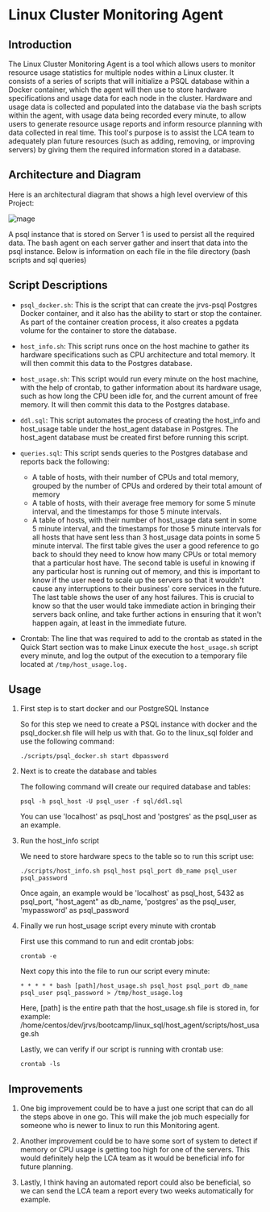 # Linux Cluster Monitoring Agent
## Introduction
The Linux Cluster Monitoring Agent is a tool which allows users to monitor resource usage statistics for multiple nodes within a Linux cluster. It consists of a series of scripts that will initialize a PSQL database within a Docker container, which the agent will then use to store hardware specifications and usage data for each node in the cluster. Hardware and usage data is collected and populated into the database via the bash scripts within the agent, with usage data being recorded every minute, to allow users to generate resource usage reports and inform resource planning with data collected in real time.
This tool's purpose is to assist the LCA team to adequately plan future resources (such as adding, removing, or improving servers) by giving them the required information stored in a database.
## Architecture and Diagram
Here is an architectural diagram that shows a high level overview of this Project:

![mage](/home/centos/dev/jarvis_data_eng_Nidhi/linux_sql/architecture_diagram.png)

A psql instance that is stored on Server 1 is used to persist all the required data. The bash agent on each server gather and insert that data into the psql instance. Below is information on each file in the file directory (bash scripts and sql queries)

## Script Descriptions
* `psql_docker.sh`: This is the script that can create the jrvs-psql Postgres Docker container, and it also has the ability to start or stop the container. As part of the container creation process, it also creates a pgdata volume for the container to store the database.

* `host_info.sh`: This script runs once on the host machine to gather its hardware specifications such as CPU architecture and total memory. It will then commit this data to the Postgres database.

* `host_usage.sh`: This script would run every minute on the host machine, with the help of crontab, to gather information about its hardware usage, such as how long the CPU been idle for, and the current amount of free memory. It will then commit this data to the Postgres database.

* `ddl.sql`: This script automates the process of creating the host_info and host_usage table under the host_agent database in Postgres. The host_agent database must be created first before running this script.

* `queries.sql`: This script sends queries to the Postgres database and reports back the following:

    * A table of hosts, with their number of CPUs and total memory, grouped by the number of CPUs and ordered by their total amount of memory
    * A table of hosts, with their average free memory for some 5 minute interval, and the timestamps for those 5 minute intervals.
    * A table of hosts, with their number of host_usage data sent in some 5 minute interval, and the timestamps for those 5 minute intervals for all hosts that have sent less than 3 host_usage data points in some 5 minute interval.
      The first table gives the user a good reference to go back to should they need to know how many CPUs or total memory that a particular host have. The second table is useful in knowing if any particular host is running out of memory, and this is important to know if the user need to scale up the servers so that it wouldn't cause any interruptions to their business' core services in the future. The last table shows the user of any host failures. This is crucial to know so that the user would take immediate action in bringing their servers back online, and take further actions in ensuring that it won't happen again, at least in the immediate future.
* Crontab: The line that was required to add to the crontab as stated in the Quick Start section was to make Linux execute the `host_usage.sh` script every minute, and log the output of the execution to a temporary file located at `/tmp/host_usage.log.`

## Usage

1. First step is to start docker and our PostgreSQL Instance

   So for this step we need to create a PSQL instance with docker and the psql_docker.sh file will help us with that. Go to the linux_sql folder and use the following command:

   `./scripts/psql_docker.sh start dbpassword`

2. Next is to create the database and tables

   The following command will create our required database and tables:

   `psql -h psql_host -U psql_user -f sql/ddl.sql`

   You can use 'localhost' as psql_host and 'postgres' as the psql_user as an example.

3. Run the host_info script

   We need to store hardware specs to the table so to run this script use:

   `./scripts/host_info.sh psql_host psql_port db_name psql_user psql_password`

   Once again, an example would be 'localhost' as psql_host, 5432 as psql_port, "host_agent" as db_name, 'postgres' as the psql_user, 'mypassword' as psql_password

4. Finally we run host_usage script every minute with crontab

   First use this command to run and edit crontab jobs:

   `crontab -e`

   Next copy this into the file to run our script every minute:

   `* * * * * bash [path]/host_usage.sh psql_host psql_port db_name psql_user psql_password > /tmp/host_usage.log`

   Here, [path] is the entire path that the host_usage.sh file is stored in, for example: /home/centos/dev/jrvs/bootcamp/linux_sql/host_agent/scripts/host_usage.sh

   Lastly, we can verify if our script is running with crontab use:

   `crontab -ls`
## Improvements

1. One big improvement could be to have a just one script that can do all the steps above in one go. This will make the job much especially for someone who is newer to linux to run this Monitoring agent.

2. Another improvement could be to have some sort of system to detect if memory or CPU usage is getting too high for one of the servers. This would definitely help the LCA team as it would be beneficial info for future planning.

3. Lastly, I think having an automated report could also be beneficial, so we can send the LCA team a report every two weeks automatically for example.

